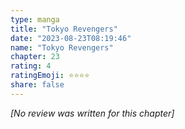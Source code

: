 ```yaml
---
type: manga
title: "Tokyo Revengers"
date: "2023-08-23T08:19:46"
name: "Tokyo Revengers"
chapter: 23
rating: 4
ratingEmoji: ⭐️⭐️⭐️⭐️
share: false
---
```


_[No review was written for this chapter]_
